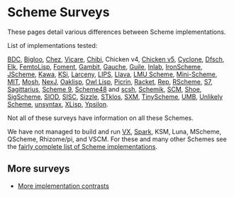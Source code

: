 # Scheme Surveys

These pages detail various differences between Scheme implementations.

List of implementations tested:

[BDC](http://carlstrom.com/bdc-scheme/),
[Bigloo](http://www-sop.inria.fr/members/Manuel.Serrano/bigloo/),
[Chez](http://scheme.com/), [Vicare](http://marcomaggi.github.io/vicare.html),
[Chibi](https://code.google.com/p/chibi-scheme/),
Chicken v4, [Chicken v5](http://wiki.call-cc.org/eggref/4/numbers),
[Cyclone](https://github.com/justinethier/cyclone),
[Dfsch](http://hakl.net/software/dfsch.en.html),
[Elk](http://sam.zoy.org/elk/),
[FemtoLisp](https://github.com/JeffBezanson/femtolisp),
[Foment](https://code.google.com/p/foment/),
[Gambit](http://dynamo.iro.umontreal.ca/wiki/index.php/Main_Page),
[Gauche](http://practical-scheme.net/gauche/),
[Guile](http://www.gnu.org/software/guile/),
[Inlab](http://www.inlab.de/scheme/),
[IronScheme](https://github.com/leppie/IronScheme),
[JScheme](http://jscheme.sourceforge.net/jscheme/main.html),
[Kawa](http://www.gnu.org/software/kawa/),
[KSi](http://ksi.sourceforge.net/),
[Larceny](http://www.larcenists.org/),
[LIPS](https://lips.js.org/),
[Llava](http://llava.org/),
[LMU Scheme](http://www.mathematik.uni-muenchen.de/~forster/sw/lmuscheme.html),
[Mini-Scheme](https://github.com/catseye/minischeme),
[MIT](http://www.gnu.org/software/mit-scheme/),
[Mosh](https://code.google.com/p/mosh-scheme/),
[NexJ](http://nexj-scheme.org/),
[Oaklisp](http://www.bcl.hamilton.ie/~barak/oaklisp),
[Owl Lisp](https://code.google.com/p/owl-lisp/),
[Picrin](https://github.com/picrin-scheme/picrin),
[Racket](http://racket-lang.org/),
[Rep](http://librep.sourceforge.net/),
[RScheme](http://www.rscheme.org/rs/index.html),
[S7](https://ccrma.stanford.edu/software/snd/snd/s7.html),
[Sagittarius](https://code.google.com/p/sagittarius-scheme),
[Scheme 9](http://www.t3x.org/s9fes/),
[Scheme48](http://s48.org/) and [scsh](http://www.scsh.net/),
[Schemik](http://schemik.sourceforge.net/),
[SCM](http://people.csail.mit.edu/jaffer/SCM.html),
[Shoe](http://www.nocrew.org/software-shoe.html),
[SigScheme](https://code.google.com/p/sigscheme/),
[SIOD](http://people.delphiforums.com/gjc/siod.html),
[SISC](http://sisc-scheme.org/),
[Sizzle](http://www.grabmueller.de/martin/www/sizzle/sizzle.en.html),
[STklos](http://www.stklos.net/),
[SXM](http://www.malgil.com/sxm/),
[TinyScheme](http://tinyscheme.sourceforge.net/),
[UMB](http://www.cs.umb.edu/~wrc/scheme/),
[Unlikely Scheme](https://marijnhaverbeke.nl/unlikely/),
[unsyntax](https://www.unsyntax.org/),
[XLisp](http://www.xlisp.org/),
[Ypsilon](https://code.google.com/p/ypsilon/).

Not all of these surveys have information on all these Schemes.

We have not managed to build and run
[VX](https://code.google.com/p/vx-scheme/),
[Spark](https://github.com/vijaymathew/spark-scheme), KSM, Luna,
MScheme, QScheme, Rhizome/pi, and VSCM. For these and many other
Schemes see the [fairly complete list of Scheme
implementations](http://community.schemewiki.org/?scheme-faq-standards).

## More surveys

* [More implementation contrasts](http://web.archive.org/web/20181113064011/http://web.mit.edu/~axch/www/scheme/choices.html)
